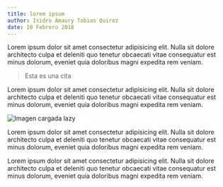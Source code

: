 ```yaml
---
title: lorem ipsum
author: Isidro Amaury Tobias Quiroz
date: 10 Febrero 2018
---
```


Lorem ipsum dolor sit amet consectetur adipisicing elit. Nulla sit dolore architecto culpa et deleniti quo tenetur obcaecati vitae consequatur est minus dolorum, eveniet quia doloribus magni expedita rem veniam.

> Esta es una cita

Lorem ipsum dolor sit amet consectetur adipisicing elit. Nulla sit dolore architecto culpa et deleniti quo tenetur obcaecati vitae consequatur est minus dolorum, eveniet quia doloribus magni expedita rem veniam.

![Imagen cargada lazy](https://picsum.photos/800)

Lorem ipsum dolor sit amet consectetur adipisicing elit. Nulla sit dolore architecto culpa et deleniti quo tenetur obcaecati vitae consequatur est minus dolorum, eveniet quia doloribus magni expedita rem veniam.

Lorem ipsum dolor sit amet consectetur adipisicing elit. Nulla sit dolore architecto culpa et deleniti quo tenetur obcaecati vitae consequatur est minus dolorum, eveniet quia doloribus magni expedita rem veniam.
